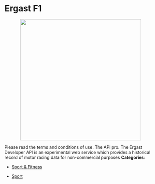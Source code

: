 # Ergast F1

<p align="center">
    <img width="400" src="https://raw.githubusercontent.com/awesome-apis/awesome-apis/apis/ergast-f1/logo_256x256.png" />
</p>


Please read the terms and conditions of use.  The API pro. The Ergast Developer API is an experimental web service which provides a historical record of motor racing data for non-commercial purposes
**Categories**:

- [Sport & Fitness](https://github/awesome-apis/awesome-apis#sport-and-fitness)

- [Sport](https://github/awesome-apis/awesome-apis#sport)



